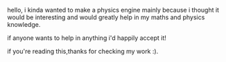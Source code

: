 hello, i kinda wanted to make a physics engine mainly because i thought it would be interesting and would greatly help in my maths and physics knowledge.


if anyone wants to help in anything i'd happily accept it!


if you're reading this,thanks for checking my work :).